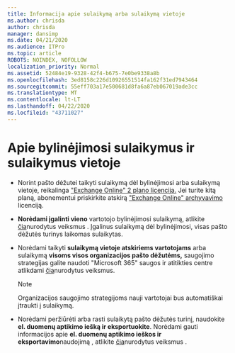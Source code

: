 ```yaml
---
title: Informacija apie sulaikymą arba sulaikymą vietoje
ms.author: chrisda
author: chrisda
manager: dansimp
ms.date: 04/21/2020
ms.audience: ITPro
ms.topic: article
ROBOTS: NOINDEX, NOFOLLOW
localization_priority: Normal
ms.assetid: 52484e19-9328-42f4-b675-7e0be9338a8b
ms.openlocfilehash: 3ed8158c226d10926551514fa162f31ed7943464
ms.sourcegitcommit: 55eff703a17e500681d8fa6a87eb067019ade3cc
ms.translationtype: MT
ms.contentlocale: lt-LT
ms.lasthandoff: 04/22/2020
ms.locfileid: "43711027"
---
```

# <a name="about-litigation-holds-and-in-place-holds"></a>Apie bylinėjimosi sulaikymus ir sulaikymus vietoje

- Norint pašto dėžutei taikyti sulaikymą dėl bylinėjimosi arba sulaikymą vietoje, reikalinga ["Exchange Online" 2 plano licencija.](https://docs.microsoft.com/office365/servicedescriptions/office-365-platform-service-description/office-365-plan-options) Jei turite kitą planą, abonementui priskirkite atskirą ["Exchange Online" archyvavimo](https://docs.microsoft.com/office365/servicedescriptions/exchange-online-archiving-service-description/exchange-online-archiving-service-description) licenciją. 
    
- **Norėdami įgalinti vieno** vartotojo bylinėjimosi sulaikymą, atlikite [čia](https://docs.microsoft.com/office365/SecurityCompliance/place-a-mailbox-on-litigation-hold)nurodytus veiksmus . Įgalinus sulaikymą dėl bylinėjimosi, visas pašto dėžutės turinys laikomas sulaikytas.
    
- Norėdami taikyti **sulaikymą vietoje atskiriems vartotojams** arba sulaikymą **visoms visos organizacijos pašto dėžutėms,** saugojimo strategijas galite naudoti "Microsoft 365" saugos ir atitikties centre atlikdami [čia](https://docs.microsoft.com/Office365/securitycompliance/retention-policies )nurodytus veiksmus.
    
    > [!NOTE]
    > Organizacijos saugojimo strategijoms nauji vartotojai bus automatiškai įtraukti į sulaikymą. 
  
- Norėdami peržiūrėti arba rasti sulaikytą pašto dėžutės turinį, naudokite **el. duomenų aptikimo iešką ir eksportuokite**. Norėdami gauti informacijos apie **el. duomenų aptikimo ieškos ir eksportavimo**naudojimą , atlikite [čia](https://docs.microsoft.com/office365/securitycompliance/export-search-results)nurodytus veiksmus .
    

